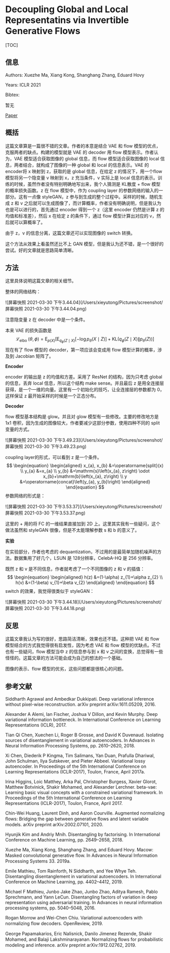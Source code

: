 # Decoupling Global and Local Representatins via Invertible Generative Flows

[TOC]

## 信息

Authors: Xuezhe Ma, Xiang Kong, Shanghang Zhang, Eduard Hovy

Years: ICLR 2021

Bibtex:

暂无

[Paper](file:///Users/xieyutong/Documents/Research/PaperReading/Papers/decoupling-global-and-local-representations-via-invertible-generative-flows.pdf)



## 概括

这篇文章算是一篇很不错的文章。作者的本意是结合 VAE 和 flow 模型的优点，克服两者的缺点。构建的模型就是 VAE 的 decoder 用 flow 模型表示。作者认为，VAE 模型适合获取图像的 global 信息，而 flow 模型适合获取图像的 local 信息，两者结合，就构成了图像的一种 global 和 local 的信息表示。VAE 的encoder将 x 映射到 z，获取的是 global 信息，在给定 z 的情况下，用一个flow模型将另一个隐变量 v 映射到 x，z 充当条件，v 实际上是 local 信息的表示。训练的时候，虽然作者没有特别明确地写出来，我个人猜测是 KL散度 + flow 模型的概率损失函数。z 在 flow 模型中，作为 coupling layer 的参数网络的输入的一部分。这有一点像 styleGAN，z 参与到生成的整个过程中。采样的时候，随机生成 z 和 v 之后就可以生成图像了，而计算概率，作者没有明确说明，但是我认为也是可以进行的，首先通过 encoder 得到一个 z（这里 encoder 仍然是计算 z 的均值和标准差），然后 x 在给定 z 的条件下，通过 flow 模型计算出对应的 v，然后就可以算概率了。

由于 z，v 的信息分离，这篇文章还可以实现图像的 switch 转换。

这个方法从效果上看虽然还比不上 GAN 模型，但是我认为还不错，是一个很好的尝试。好的文章就是思路简单清晰。



## 方法

这里具体说明这篇文章的相关细节。

整体的网络结构：

![屏幕快照 2021-03-30 下午3.44.04](/Users/xieyutong/Pictures/screenshot/屏幕快照 2021-03-30 下午3.44.04.png)

注意隐变量 z 在 decoder 中是一个条件。

本来 VAE 的损失函数是
$$
\begin{equation}
\mathcal{L}_{\text {elbo }}(\theta, \phi)=\mathrm{E}_{p(X)}\left[\mathrm{E}_{q_{\phi}(Z \mid X)}\left[-\log p_{\theta}(X \mid Z)\right]+\mathrm{KL}\left(q_{\phi}(Z \mid X) \| p_{\theta}(Z)\right)\right]
\end{equation}
$$
现在有了 flow 模型的 decoder，第一项应该会变成用 flow 模型计算的概率，涉及到 Jacobian 矩阵了。

**Encoder**

encoder 的输出是 z 的均值和方差。采用了 ResNet 的结构，因为只考虑 global 的信息，丢弃 local 信息，所以这个结构 make sense。并且最后 z 是用全连接层获得，是一个一维的向量。这里有一个初始化的技巧，让全连接层的参数都为 0，这样保证 z 最开始采样的时候是一个正态分布。

**Decoder**

flow 模型基本结构是 glow。并且对 glow 模型有一些修改。主要的修改地方是 1x1 卷积，因为生成的图像较大，作者要减少这部分参数，使用四种不同的 split 变量的方式。

![屏幕快照 2021-03-30 下午3.49.23](/Users/xieyutong/Pictures/screenshot/屏幕快照 2021-03-30 下午3.49.23.png)

coupling layer的形式，可以看到 z 是一个条件。
$$
\begin{equation}
\begin{aligned}
x_{a}, x_{b} &=\operatorname{split}(x) \\
y_{a} &=x_{a} \\
y_{b} &=\mathrm{s}\left(x_{a}, z\right) \odot x_{b}+\mathrm{b}\left(x_{a}, z\right) \\
y &=\operatorname{concat}\left(y_{a}, y_{b}\right)
\end{aligned}
\end{equation}
$$
参数网络的形式是：

![屏幕快照 2021-03-30 下午3.53.37](/Users/xieyutong/Pictures/screenshot/屏幕快照 2021-03-30 下午3.53.37.png)

这里的 + 用的将 FC 的一维结果直接加到 2D 上。这里其实我有一些疑问，这个做法虽然和 styleGAN 很像，但是不太能理解参数 s 和 b 的意义了。

**实验**

在实验部分，作者也考虑的 dequantization，不过用的是最简单加随机噪声的方法。数据集用了好几个，LSUN 是 128分辨率，CelebA-HQ 是 256 分辨率。

既然 z 和 v 是不同信息，作者就考虑了一个不同图像的 z 和 v 的插值：
$$
\begin{equation}
\begin{aligned}
h(z) &=(1-\alpha) z_{1}+\alpha z_{2} \\
h(v) &=(1-\beta) v_{1}+\beta v_{2}
\end{aligned}
\end{equation}
$$
switch 的效果，我觉得很类似于 styleGAN：

![屏幕快照 2021-03-30 下午3.44.18](/Users/xieyutong/Pictures/screenshot/屏幕快照 2021-03-30 下午3.44.18.png)



## 反思

这篇文章我认为写的很好，思路简洁清晰，效果也还不错。这种把 VAE 和 flow 模型结合的方式我觉得很有启发性，因为考虑 VAE 和 flow 模型的优缺点。不过也有一些疑问，flow 模型当中 z 的信息参与到 x 和 v 之间的变换，总觉得有一些怪怪的。这篇文章的方法可能会成为自己的想法的一个基础。

图像的表示、flow 模型的优劣，这些问题都是很核心的问题。



## 参考文献

Siddharth Agrawal and Ambedkar Dukkipati. Deep variational inference without pixel-wise reconstruction. arXiv preprint arXiv:1611.05209, 2016.

Alexander A Alemi, Ian Fischer, Joshua V Dillon, and Kevin Murphy. Deep variational information bottleneck. In International Conference on Learning Representations (ICLR), 2017.

Tian Qi Chen, Xuechen Li, Roger B Grosse, and David K Duvenaud. Isolating sources of disentanglement in variational autoencoders. In Advances in Neural Information Processing Systems, pp. 2610–2620, 2018.

Xi Chen, Diederik P Kingma, Tim Salimans, Yan Duan, Prafulla Dhariwal, John Schulman, Ilya Sutskever, and Pieter Abbeel. Variational lossy autoencoder. In Proceedings of the 5th International Conference on Learning Representations (ICLR-2017), Toulon, France, April 2017a.

Irina Higgins, Loic Matthey, Arka Pal, Christopher Burgess, Xavier Glorot, Matthew Botvinick, Shakir Mohamed, and Alexander Lerchner. beta-vae: Learning basic visual concepts with a constrained variational framework. In Proceedings of the 5th International Conference on Learning Representations (ICLR-2017), Toulon, France, April 2017.

Chin-Wei Huang, Laurent Dinh, and Aaron Courville. Augmented normalizing ﬂows: Bridging the gap between generative ﬂows and latent variable models. arXiv preprint arXiv:2002.07101, 2020.

Hyunjik Kim and Andriy Mnih. Disentangling by factorising. In International Conference on Machine Learning, pp. 2649–2658, 2018.

Xuezhe Ma, Xiang Kong, Shanghang Zhang, and Eduard Hovy. Macow: Masked convolutional generative ﬂow. In Advances in Neural Information Processing Systems 33. 2019a.

Emile Mathieu, Tom Rainforth, N Siddharth, and Yee Whye Teh. Disentangling disentanglement in variational autoencoders. In International Conference on Machine Learning, pp. 4402–4412, 2019. 

Michael F Mathieu, Junbo Jake Zhao, Junbo Zhao, Aditya Ramesh, Pablo Sprechmann, and Yann LeCun. Disentangling factors of variation in deep representation using adversarial training. In Advances in neural information processing systems, pp. 5040–5048, 2016.

Rogan Morrow and Wei-Chen Chiu. Variational autoencoders with normalizing ﬂow decoders. OpenReview, 2019.

George Papamakarios, Eric Nalisnick, Danilo Jimenez Rezende, Shakir Mohamed, and Balaji Lakshminarayanan. Normalizing ﬂows for probabilistic modeling and inference. arXiv preprint arXiv:1912.02762, 2019.

